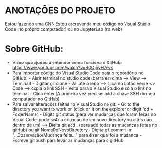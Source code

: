 # ANOTAÇÕES DO PROJETO

Estou fazendo uma CNN 
Estou escrevendo meu código no Visual Studio Code (no próprio computador) ou no JupyterLab (na web) 


# Sobre GitHub: 
- Video que ajudou a entender como funciona o GitHub: https://www.youtube.com/watch?v=RGOj5yH7evk
- Para importar código do Visual Studio Code para o repositório no GitHub:
      - Abrir terminal no studio code (barra em cima --> View --> Terminal)
      - Digitar git clone
      - Vai até o repo --> clica no botão verde <> Code --> copia o link SSH
      - Volta para o Visual Studio e cola o link no terminal
      - Clica enter
      [A primeira vez precisei add a chave SSH do meu computador no GitHub]
- Para salvar alterações feitas no Visual Studio no git:
      - Go to the directory you want to work on (click on it on the explorer or digit "cd + FolderName"
      - Digita git status (para ver mudanças que foram feitas no Visual Code: pode se4r a criancao de um novo directory ou alteracao dentro de um) --> Digita git add . (para add todas as mudanças feitas no gitHub) ou git NomeDoNovoDirectory
      - Digita git commit -m "...Observação/Mudança feita..." para dizer qual foi a mudanca
      - Escreve git push para levar as mudanças para o gitHub
